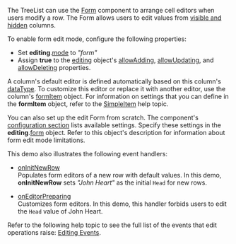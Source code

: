 The TreeList can use the [Form](/Documentation/ApiReference/UI_Components/dxForm/) component to arrange cell editors when users modify a row. The Form allows users to edit values from [visible and hidden](/Documentation/ApiReference/UI_Components/dxTreeList/Configuration/columns/#visible) columns.

To enable form edit mode, configure the following properties:
- Set **editing**.[mode](/Documentation/ApiReference/UI_Components/dxTreeList/Configuration/editing/#mode) to *"form"*
- Assign **true** to the [editing](/Documentation/ApiReference/UI_Components/dxTreeList/Configuration/editing/) object's [allowAdding](/Documentation/ApiReference/UI_Components/dxTreeList/Configuration/editing/#allowAdding), [allowUpdating](/Documentation/ApiReference/UI_Components/dxTreeList/Configuration/editing/#allowUpdating), and [allowDeleting](/Documentation/ApiReference/UI_Components/dxTreeList/Configuration/editing/#allowDeleting) properties.
<!--split-->

A column's default editor is defined automatically based on this column's [dataType](/Documentation/ApiReference/UI_Components/dxTreeList/Configuration/columns/#dataType). To customize this editor or replace it with another editor, use the column's [formItem](/Documentation/ApiReference/UI_Components/dxTreeList/Configuration/columns/#formItem) object. For information on settings that you can define in the **formItem** object, refer to the [SimpleItem](/Documentation/ApiReference/UI_Components/dxForm/Item_Types/SimpleItem/) help topic.

You can also set up the edit Form from scratch. The component's [configuration section](/Documentation/ApiReference/UI_Components/dxForm/) lists available settings. Specify these settings in the **editing**.[form](/Documentation/ApiReference/UI_Components/dxTreeList/Configuration/editing/#form) object. Refer to this object's description for information about form edit mode limitations.

This demo also illustrates the following event handlers:

- [onInitNewRow](/Documentation/ApiReference/UI_Components/dxTreeList/Configuration/#onInitNewRow)        
Populates form editors of a new row with default values. In this demo, **onInitNewRow** sets *"John Heart"* as the initial `Head` for new rows.

- [onEditorPreparing](/Documentation/ApiReference/UI_Components/dxTreeList/Configuration/#onEditorPreparing)         
Customizes form editors. In this demo, this handler forbids users to edit the `Head` value of John Heart.

Refer to the following help topic to see the full list of the events that edit operations raise: [Editing Events](/Documentation/Guide/UI_Components/TreeList/Editing/#Events).